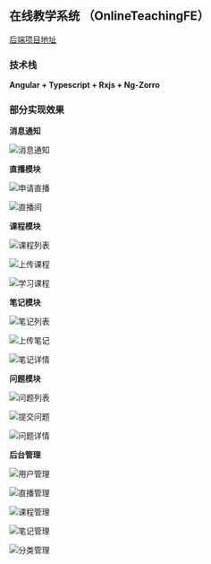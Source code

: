 ## 在线教学系统 （OnlineTeachingFE）

[后端项目地址](https://github.com/liandao0815/online_teaching_be)

### 技术栈

**Angular + Typescript + Rxjs + Ng-Zorro**

### 部分实现效果

**消息通知**

![消息通知](./screenshot/消息页.png)

**直播模块**

![申请直播](./screenshot/开通直播间.png)

![直播间](./screenshot/直播间.png)



**课程模块**

![课程列表](./screenshot/课程列表.png)

![上传课程](./screenshot/上传课程.png)

![学习课程](./screenshot/学习课程.png)

**笔记模块**

![笔记列表](./screenshot/笔记列表.png)

![上传笔记](./screenshot/上传笔记.png)

![笔记详情](./screenshot/笔记详情.png)

**问题模块**

![问题列表](./screenshot/问题列表.png)

![提交问题](./screenshot/提交问题.png)

![问题详情](./screenshot/问题详情.png)

**后台管理**

![用户管理](./screenshot/用户管理.png)

![直播管理](./screenshot/直播管理.png)

![课程管理](./screenshot/课程管理.png)

![笔记管理](./screenshot/笔记管理.png)

![分类管理](./screenshot/分类管理.png)

